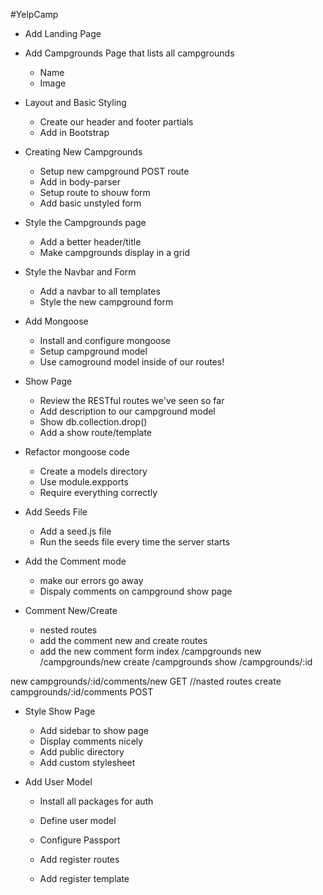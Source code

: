 #YelpCamp

* Add Landing Page
* Add Campgrounds Page that lists all campgrounds
	* Name
	* Image
* Layout and Basic Styling
	* Create our header and footer partials
	* Add in Bootstrap
* Creating New Campgrounds
	* Setup new campground POST route
	* Add in body-parser
	* Setup route to shouw form
	* Add basic unstyled form
* Style the Campgrounds page
	* Add a better header/title
	* Make campgrounds display in a grid
* Style the Navbar and Form
	* Add a navbar to all templates
	* Style the new campground form


* Add Mongoose
	* Install and configure mongoose
	* Setup campground model
	* Use camoground model inside of our routes!
* Show Page
	* Review the RESTful routes we've seen so far
	* Add description to our campground model
	* Show db.collection.drop()
	* Add a show route/template
* Refactor mongoose code
	* Create a models directory
	* Use module.expports
	* Require everything correctly



* Add Seeds File
	* Add a seed.js file
	* Run the seeds file every time the server starts
* Add the Comment mode
	* make our errors go away
	* Dispaly comments on campground show page


* Comment New/Create
	* nested routes
	* add the comment new and create routes
	* add the new comment form
index     /campgrounds
new  	  /campgrounds/new
create    /campgrounds
show 	  /campgrounds/:id


new   	  campgrounds/:id/comments/new    GET        //nasted routes
create    campgrounds/:id/comments        POST	



* Style Show Page
	* Add sidebar to show page
	* Display comments nicely
	* Add public directory
	* Add custom stylesheet


* Add User Model
	* Install all packages for auth
	* Define user model

	* Configure Passport
	* Add register routes
	* Add register template 











